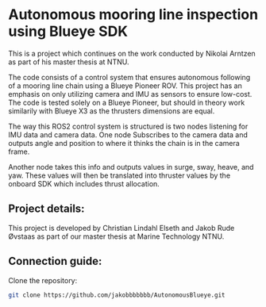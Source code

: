 # Autonomous mooring line inspection using Blueye SDK
This is a project which continues on the work conducted by Nikolai Arntzen as part of his master thesis at NTNU.

The code consists of a control system that ensures autonomous following of a mooring line chain using a Blueye Pioneer ROV. This project has an emphasis on only utilizing camera and IMU as sensors to ensure low-cost. The code is tested solely on a Blueye Pioneer, but should in theory work similarily with Blueye X3 as the thrusters dimensions are equal.

The way this ROS2 control system is structured is two nodes listening for IMU data and camera data. One node Subscribes to the camera data and outputs angle and position to where it thinks the chain is in the camera frame. 

Another node takes this info and outputs values in surge, sway, heave, and yaw. These values will then be translated into thruster values by the onboard SDK which includes thrust allocation. 

## Project details:
This project is developed by Christian Lindahl Elseth and Jakob Rude Øvstaas as part of our master thesis at Marine Technology NTNU.

## Connection guide:
Clone the repository:
```sh
git clone https://github.com/jakobbbbbbb/AutonomousBlueye.git

